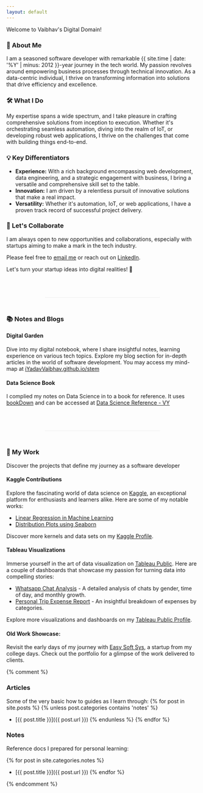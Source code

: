 ```yaml
---
layout: default
---
```


Welcome to Vaibhav's Digital Domain!

### 🚀 About Me

I am a seasoned software developer with remarkable {{ site.time | date: '%Y' | minus: 2012 }}-year journey in the tech world. My passion revolves around empowering business processes through technical innovation. As a data-centric individual, I thrive on transforming information into solutions that drive efficiency and excellence.

### 🛠️ What I Do

My expertise spans a wide spectrum, and I take pleasure in crafting comprehensive solutions from inception to execution. Whether it's orchestrating seamless automation, diving into the realm of IoT, or developing robust web applications, I thrive on the challenges that come with building things end-to-end.

### 💡 Key Differentiators

- **Experience:** With a rich background encompassing web development, data engineering, and a strategic engagement with business, I bring a versatile and comprehensive skill set to the table.
- **Innovation:** I am driven by a relentless pursuit of innovative solutions that make a real impact.
- **Versatility:** Whether it's automation, IoT, or web applications, I have a proven track record of successful project delivery.

### 🤝 Let's Collaborate

I am always open to new opportunities and collaborations, especially with startups aiming to make a mark in the tech industry.

Please feel free to [email me](mailto:iyadavvaibhav+github@gmail.com) or reach out on [LinkedIn](https://www.linkedin.com/in/iyadavvaibhav).

Let's turn your startup ideas into digital realities! 🌟

<hr style="width:60%;margin:65px auto 45px;border:none;height:1px;background:#eee;color:#eee;">

### 📚 Notes and Blogs

#### Digital Garden

Dive into my digital notebook, where I share insightful notes, learning experience on various tech topics. Explore my blog section for in-depth articles in the world of software development. You may access my mind-map at [iYadavVaibhav.github.io/stem](https://iyadavvaibhav.github.io/stem/)

#### Data Science Book

I complied my notes on Data Science in to a book for reference. It uses [bookDown](https://github.com/rstudio/bookdown) and can be accessed at [Data Science Reference - VY](https://iyadavvaibhav.github.io/vybook/)

<hr style="width:60%;margin:65px auto 45px;border:none;height:1px;background:#eee;color:#eee;">

### 💼 My Work

Discover the projects that define my journey as a software developer

#### Kaggle Contributions

Explore the fascinating world of data science on [Kaggle](https://www.kaggle.com), an exceptional platform for enthusiasts and learners alike. Here are some of my notable works:

- [Linear Regression in Machine Learning](https://www.kaggle.com/iyadavvaibhav/machine-learning-linear-regression)
- [Distribution Plots using Seaborn](https://www.kaggle.com/iyadavvaibhav/data-viz-distribution-plots)

Discover more kernels and data sets on my [Kaggle Profile](https://www.kaggle.com/iyadavvaibhav/kernels).

#### Tableau Visualizations

Immerse yourself in the art of data visualization on [Tableau Public](https://public.tableau.com/profile/iyadavvaibhav). Here are a couple of dashboards that showcase my passion for turning data into compelling stories:

- [Whatsapp Chat Analysis](https://public.tableau.com/profile/iyadavvaibhav#!/vizhome/WhatsappChatAnalysis/Allsheets) - A detailed analysis of chats by gender, time of day, and monthly growth.
- [Personal Trip Expense Report](https://public.tableau.com/profile/iyadavvaibhav#!/vizhome/WeekendExpenseDB/DB) - An insightful breakdown of expenses by categories.

Explore more visualizations and dashboards on my [Tableau Public Profile](https://public.tableau.com/profile/iyadavvaibhav).

#### Old Work Showcase:

Revisit the early days of my journey with [Easy Soft Sys](http://www.easysoftsys.com/project), a startup from my college days. Check out the portfolio for a glimpse of the work delivered to clients.

{% comment %}

### Articles

Some of the very basic how to guides as I learn through:
{% for post in site.posts %}
{% unless post.categories contains 'notes' %}
- [{{ post.title }}]({{ post.url }})
{% endunless %}
{% endfor %}

### Notes

Reference docs I prepared for personal learning:

{% for post in site.categories.notes %}
- [{{ post.title }}]({{ post.url }})
{% endfor %}

{% endcomment %}
